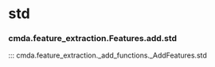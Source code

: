 # std

### cmda.feature_extraction.Features.add.std 
::: cmda.feature_extraction._add_functions._AddFeatures.std